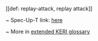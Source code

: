 [[def: replay-attack, replay attack]]

~ Spec-Up-T link: <a href='https://weboftrust.github.io/WOT-terms/docs/glossary/replay-attack'>here</a>

~ More in <a href="https://weboftrust.github.io/WOT-terms/docs/glossary/replay-attack">extended KERI glossary</a>
